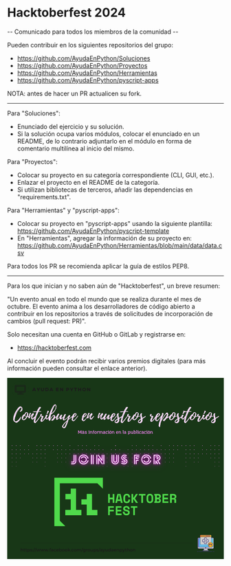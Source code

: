 # Hacktoberfest 2024

-- Comunicado para todos los miembros de la comunidad --

Pueden contribuir en los siguientes repositorios del grupo:

- https://github.com/AyudaEnPython/Soluciones
- https://github.com/AyudaEnPython/Proyectos
- https://github.com/AyudaEnPython/Herramientas
- https://github.com/AyudaEnPython/pyscript-apps

NOTA: antes de hacer un PR actualicen su fork.

---

Para "Soluciones":

- Enunciado del ejercicio y su solución.
- Si la solución ocupa varios módulos, colocar el enunciado en un README, de lo
  contrario adjuntarlo en el módulo en forma de comentario multilínea al inicio
  del mismo.

Para "Proyectos":

- Colocar su proyecto en su categoría correspondiente (CLI, GUI, etc.).
- Enlazar el proyecto en el README de la categoría.
- Si utilizan bibliotecas de terceros, añadir las dependencias en "requirements.txt".

Para "Herramientas" y "pyscript-apps":

- Colocar su proyecto en "pyscript-apps" usando la siguiente plantilla:
  https://github.com/AyudaEnPython/pyscript-template
- En "Herramientas", agregar la información de su proyecto en:
  https://github.com/AyudaEnPython/Herramientas/blob/main/data/data.csv

Para todos los PR se recomienda aplicar la guía de estilos PEP8.

---

Para los que inician y no saben aún de "Hacktoberfest", un breve resumen:

"Un evento anual en todo el mundo que se realiza durante el mes de octubre. El
evento anima a los desarrolladores de código abierto a contribuir en los
repositorios a través de solicitudes de incorporación de cambios (pull request: PR)".

Solo necesitan una cuenta en GitHub o GitLab y registrarse en:

- https://hacktoberfest.com

Al concluir el evento podrán recibir varios premios digitales (para más información
pueden consultar el enlace anterior).

![hacktoberfest2024](./assets/2024-10-01-hacktoberfest-2024.png)